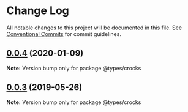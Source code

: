 # Change Log

All notable changes to this project will be documented in this file.
See [Conventional Commits](https://conventionalcommits.org) for commit guidelines.

## [0.0.4](https://github.com/bennypowers/apollo-elements/compare/@types/crocks@0.0.3...@types/crocks@0.0.4) (2020-01-09)

**Note:** Version bump only for package @types/crocks





## [0.0.3](https://github.com/apollo-elements/apollo-elements/compare/@types/crocks@0.0.2...@types/crocks@0.0.3) (2019-05-26)

**Note:** Version bump only for package @types/crocks

